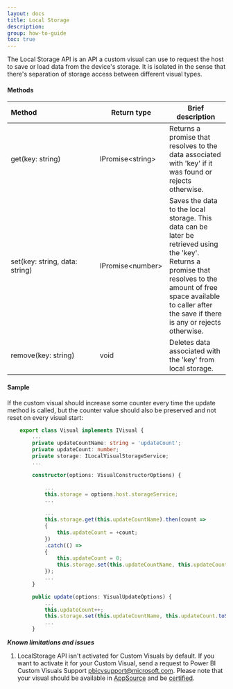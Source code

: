 ```yaml
---
layout: docs
title: Local Storage
description: 
group: how-to-guide
toc: true
---
```


The Local Storage API is an API a custom visual can use to request the host to save or load data from the device's storage.
It is isolated in the sense that there's separation of storage access between different visual types.

#### Methods

| Method&nbsp;&nbsp;&nbsp;&nbsp;&nbsp;&nbsp;&nbsp;&nbsp;&nbsp;&nbsp;&nbsp;&nbsp;&nbsp;&nbsp;&nbsp;&nbsp;&nbsp;&nbsp;&nbsp;&nbsp;&nbsp;&nbsp;&nbsp;&nbsp;&nbsp;&nbsp;&nbsp;&nbsp;&nbsp;&nbsp;| Return type | Brief description |
|---|---|---|
| get(key: string) | IPromise&lt;string&gt; | Returns a promise that resolves to the data associated with 'key' if it was found or rejects otherwise. |
| set(key: string, data: string) | IPromise&lt;number&gt; | Saves the data to the local storage. This data can be later be retrieved using the 'key'. Returns a promise that resolves to the amount of free space available to caller after the save if there is any or rejects otherwise. |
| remove(key: string) | void | Deletes data associated with the 'key' from local storage. |

#### Sample
If the custom visual should increase some counter every time the update method is called, but the counter value should also be preserved and not reset on every visual start:
 
```typescript
    export class Visual implements IVisual {
        ...
        private updateCountName: string = 'updateCount';
        private updateCount: number;
        private storage: ILocalVisualStorageService;
        ...

        constructor(options: VisualConstructorOptions) {

            ...
            this.storage = options.host.storageService;
            ...

            ...
            this.storage.get(this.updateCountName).then(count =>
            {
                this.updateCount = +count;
            })
            .catch(() =>
            {
                this.updateCount = 0;
                this.storage.set(this.updateCountName, this.updateCount.toString());
            });
            ...
        }

        public update(options: VisualUpdateOptions) {
            ...
            this.updateCount++;
            this.storage.set(this.updateCountName, this.updateCount.toString());
            ...
        }
```


***Known limitations and issues***
  1.	LocalStorage API isn't activated for Custom Visuals by default. If you want to activate it for your Custom Visual, send a request to Power BI Custom Visuals Support <pbicvsupport@microsoft.com>. Please note that your visual should be available in [AppSource](https://appsource.microsoft.com/en-us/marketplace/apps?product=power-bi-visuals) and be [certified](https://powerbi.microsoft.com/en-us/documentation/powerbi-custom-visuals-certified/).
